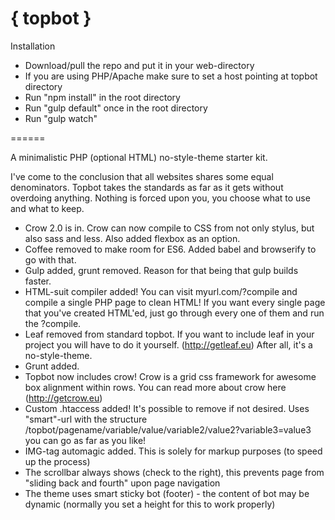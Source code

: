 { topbot }
======
Installation
- Download/pull the repo and put it in your web-directory
- If you are using PHP/Apache make sure to set a host pointing at topbot directory
- Run "npm install" in the root directory
- Run "gulp default" once in the root directory
- Run "gulp watch"

======

A minimalistic PHP (optional HTML) no-style-theme starter kit.

I've come to the conclusion that all websites shares some equal denominators. Topbot takes the standards as far as it gets without overdoing anything. Nothing is forced upon you, you choose what to use and what to keep.

- Crow 2.0 is in. Crow can now compile to CSS from not only stylus, but also sass and less. Also added flexbox as an option.
- Coffee removed to make room for ES6. Added babel and browserify to go with that.
- Gulp added, grunt removed. Reason for that being that gulp builds faster.
- HTML-suit compiler added! You can visit myurl.com/?compile and compile a single PHP page to clean HTML! If you want every single page that you've created HTML'ed, just go through every one of them and run the ?compile.
- Leaf removed from standard topbot. If you want to include leaf in your project you will have to do it yourself. (http://getleaf.eu) After all, it's a no-style-theme.
- Grunt added.
- Topbot now includes crow! Crow is a grid css framework for awesome box alignment within rows. 
  You can read more about crow here (http://getcrow.eu)
- Custom .htaccess added! It's possible to remove if not desired. Uses "smart"-url with the 
  structure /topbot/pagename/variable/value/variable2/value2?variable3=value3 you can go as far as you like!
- IMG-tag automagic added. This is solely for markup purposes (to speed up the process)
- The scrollbar always shows (check to the right), this prevents page from "sliding back and fourth" upon page navigation
- The theme uses smart sticky bot (footer) - the content of bot may be dynamic (normally you set a height for this to work properly)